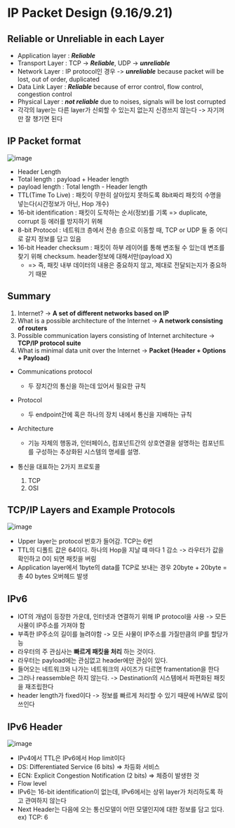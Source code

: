 # IP Packet Design (9.16/9.21)

## Reliable or Unreliable in each Layer
* Application layer : ***Reliable***
* Transport Layer : TCP -> ***Reliable***, UDP -> ***unreliable***
* Network Layer : IP protocol인 경우 -> ***unreliable*** because packet will be lost, out of order, duplicated
* Data Link Layer : ***Reliable*** because of error control, flow control, congestion control
* Physical Layer : ***not reliable*** due to noises, signals will be lost corrupted
* 각각의 layer는 다른 layer가 신뢰할 수 있는지 없는지 신경쓰지 않는다 -> 자기꺼만 잘 챙기면 된다

## IP Packet format
![image](https://user-images.githubusercontent.com/68818952/134446786-f9bec180-f529-4444-914a-f2873b9959d2.png)

* Header Length
* Total length : payload + Header length
* payload length : Total length - Header length
* TTL(Time To Live) : 패킷이 무한히 살아있지 못하도록 8bit짜리 패킷의 수명을 넣는다(시간정보가 아닌, Hop 개수)
* 16-bit identification : 패킷이 도착하는 순서(정보)를 기록 => duplicate, corrupt 등 에러를 방지하기 위해
* 8-bit Protocol : 네트워크 층에서 전송 층으로 이동할 때, TCP or UDP 둘 중 어디로 갈지 정보를 담고 있음
* 16-bit Header checksum : 패킷이 하부 레이어를 통해 변조될 수 있는데 변조를 찾기 위해 checksum. header정보에 대해서만(payload X)
  * => 즉, 패킷 내부 데이터의 내용은 중요하지 않고, 제대로 전달되는지가 중요하기 때문

## Summary
1. Internet? -> **A set of different networks based on IP**
2. What is a possible architecture of the Internet -> **A network consisting of routers**
3. Possible communication layers consisting of Internet architecture -> **TCP/IP protocol suite**
4. What is minimal data unit over the Internet -> **Packet (Header + Options + Payload)**

* Communications protocol
  * 두 장치간의 통신을 하는데 있어서 필요한 규칙
* Protocol
  * 두 endpoint간에 혹은 하나의 장치 내에서 통신을 지배하는 규칙
* Architecture
  * 기능 자체의 행동과, 인터페이스, 컴포넌트간의 상호연결을 설명하는 컴포넌트를 구성하는 추상화된 시스템의 명세를 설명.

* 통신을 대표하는 2가지 프로토콜
  1. TCP 
  2. OSI

## TCP/IP Layers and Example Protocols
![image](https://user-images.githubusercontent.com/68818952/134656209-dae726c3-03b6-49de-bd67-e50600f841a8.png)
* Upper layer는 protocol 번호가 들어감. TCP는 6번
* TTL의 디폴트 값은 64이다. 하나의 Hop을 지날 떄 마다 1 감소 -> 라우터가 값을 확인하고 0이 되면 패킷을 버림
* Application layer에서 1byte의 data를 TCP로 보내는 경우 20byte + 20byte = 총 40 bytes 오버헤드 발생


## IPv6
* IOT의 개념이 등장한 가운데, 인터넷과 연결하기 위해 IP protocol을 사용 -> 모든 사물이 IP주소를 가져야 함
* 부족한 IP주소의 길이를 늘려야함 ->  모든 사물이 IP주소를 가질만큼의 IP를 할당가능
* 라우터의 주 관심사는 **빠르게 패킷을 처리** 하는 것이다.
* 라우터는 payload에는 관심없고 header에만 관심이 있다.
* 들어오는 네트워크와 나가는 네트워크의 사이즈가 다르면 framentation을 한다
* 그러나 reassemble은 하지 않는다. -> Destination의 시스템에서 파편화된 패킷을 재조립한다
* header length가 fixed이다 -> 정보를 빠르게 처리할 수 있기 때문에 H/W로 많이 쓰인다

## IPv6 Header
![image](https://user-images.githubusercontent.com/68818952/134775499-41414635-a1e6-458e-a957-7e454e84104e.png)
* IPv4에서 TTL은 IPv6에서 Hop limit이다
* DS: Differentiated Service (6 bits) => 차등화 서비스
* ECN: Explicit Congestion Notification (2 bits) => 체증이 발생한 것
* Flow level
* IPv6는 16-bit identification이 없는데, IPv6에서는 상위 layer가 처리하도록 하고 관여하지 않는다
* Next Header는 다음에 오는 통신모델이 어떤 모델인지에 대한 정보를 담고 있다. ex) TCP: 6
